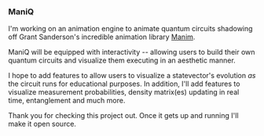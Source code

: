 ### ManiQ 

I'm working on an animation engine to animate quantum circuits shadowing off
Grant Sanderson's incredible animation library
[Manim](https://www.google.com/search?client=safari&rls=en&q=manim&ie=UTF-8&oe=UTF-8).

ManiQ will be equipped with interactivity -- allowing users to build their own
quantum circuits and visualize them executing in an aesthetic manner. 

I hope to add features to allow users to visualize a statevector's evolution
*as* the circuit runs for educational purposes. In addition, I'll add features
to visualize measurement probabilities, density matrix(es) updating in real
time, entanglement and much more. 

Thank you for checking this project out. Once it gets up and running I'll make
it open source. 

